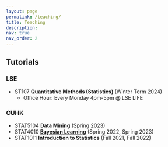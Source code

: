 ```yaml
---
layout: page
permalink: /teaching/
title: Teaching
description:
nav: true
nav_order: 2
---
```

## Tutorials
### LSE
* ST107 **Quantitative Methods (Statistics)** (Winter Term 2024)
  * Office Hour: Every Monday 4pm-5pm @ LSE LIFE

### CUHK  
* STAT5104 **Data Mining** (Spring 2023)
* STAT4010 <span style="color:purple">[**Bayesian Learning**](/teaching/tut/STAT4010_23spring_cuhk)</span> (Spring 2022, Spring 2023)
* STAT1011 **Introduction to Statistics** (Fall 2021, Fall 2022)
